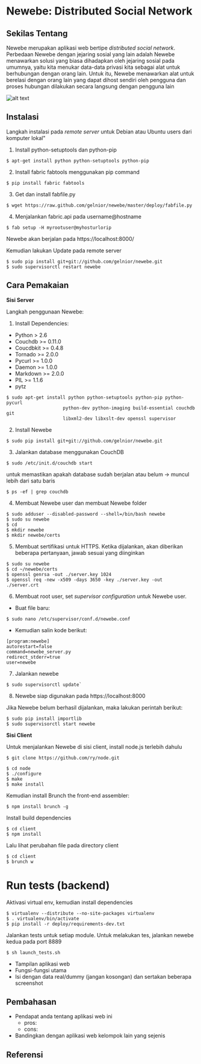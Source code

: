 # Newebe: Distributed Social Network

## Sekilas Tentang

Newebe merupakan aplikasi web bertipe *distributed social network*. Perbedaan Newebe dengan jejaring sosial yang lain adalah Newebe menawarkan solusi yang biasa dihadapkan oleh jejaring sosial pada umumnya, yaitu kita menukar data-data privasi kita sebagai alat untuk berhubungan dengan orang lain. Untuk itu, Newebe menawarkan alat untuk berelasi dengan orang lain yang dapat dihost sendiri oleh pengguna dan proses hubungan dilakukan secara langsung dengan pengguna lain

![alt text](https://camo.githubusercontent.com/56872c8d40995c85182c65122987aee1ed71d96f/687474703a2f2f67656c6e696f722e66696c65732e776f726470726573732e636f6d2f323031302f31322f6e6574776f726b2e676966)

## Instalasi

Langkah instalasi pada *remote server* untuk Debian atau Ubuntu users dari komputer lokal"

1. Install python-setuptools dan python-pip
```
$ apt-get install python python-setuptools python-pip
```
2. Install fabric fabtools menggunakan pip command 
```
$ pip install fabric fabtools
```

3. Get dan install fabfile.py
```
$ wget https://raw.github.com/gelnior/newebe/master/deploy/fabfile.py
```

4. Menjalankan fabric.api pada username@hostname
```
$ fab setup -H myrootuser@myhosturlorip
```
Newebe akan berjalan pada https://localhost:8000/

Kemudian lakukan Update pada remote server
```
$ sudo pip install git+git://github.com/gelnior/newebe.git
$ sudo supervisorctl restart newebe 
```

## Cara Pemakaian

**Sisi Server**

Langkah penggunaan Newebe:

1. Install Dependencies:
* Python > 2.6
* Couchdb >= 0.11.0
* Coucdbkit >= 0.4.8
* Tornado >= 2.0.0
* Pycurl >= 1.0.0
* Daemon >= 1.0.0
* Markdown >= 2.0.0
* PIL >= 1.1.6
* pytz

```
$ sudo apt-get install python python-setuptools python-pip python-pycurl 
                     python-dev python-imaging build-essential couchdb git
                     libxml2-dev libxslt-dev openssl supervisor
```

2. Install Newebe
```
$ sudo pip install git+git://github.com/gelnior/newebe.git
```

3. Jalankan database menggunakan CouchDB
```
$ sudo /etc/init.d/couchdb start
```
untuk memastikan apakah database sudah berjalan atau belum -> muncul lebih dari satu baris
```
$ ps -ef | grep couchdb
```

4. Membuat Newebe user dan membuat Newebe folder
```
$ sudo adduser --disabled-password --shell=/bin/bash newebe
$ sudo su newebe
$ cd
$ mkdir newebe
$ mkdir newebe/certs
```

5. Membuat sertifikasi untuk HTTPS. Ketika dijalankan, akan diberikan beberapa pertanyaan, jawab sesuai yang diinginkan
```
$ sudo su newebe
$ cd ~/newebe/certs
$ openssl genrsa -out ./server.key 1024
$ openssl req -new -x509 -days 3650 -key ./server.key -out ./server.crt
```
6. Membuat root user, set *supervisor configuration* untuk Newebe user.

*  Buat file baru:
```
$ sudo nano /etc/supervisor/conf.d/newebe.conf
```

*  Kemudian salin kode berikut:
```
[program:newebe]
autorestart=false
command=newebe_server.py
redirect_stderr=true
user=newebe
```

7. Jalankan newebe
```
$ sudo supervisorctl update`
```

8. Newebe siap digunakan pada https://localhost:8000

Jika Newebe belum berhasil dijalankan, maka lakukan perintah berikut:
```
$ sudo pip install importlib
$ sudo supervisorctl start newebe
```

**Sisi Client**

Untuk menjalankan Newebe di sisi client, install node.js terlebih dahulu
```
$ git clone https://github.com/ry/node.git
```
```
$ cd node
$ ./configure
$ make
$ make install
```
Kemudian install Brunch the front-end assembler:
```
$ npm install brunch -g
```
Install build dependencies
```
$ cd client
$ npm install
```
Lalu lihat perubahan file pada directory client
```
$ cd client
$ brunch w
```

Run tests (backend)
===================
Aktivasi virtual env, kemudian install dependencies
``` 
$ virtualenv --distribute --no-site-packages virtualenv
$ . virtualenv/bin/activate
$ pip install -r deploy/requirements-dev.txt
```
Jalankan tests untuk setiap module. Untuk melakukan tes, jalankan newebe kedua pada port 8889
```
$ sh launch_tests.sh
```

- Tampilan aplikasi web
- Fungsi-fungsi utama
- Isi dengan data real/dummy (jangan kosongan) dan sertakan beberapa screenshot


## Pembahasan

- Pendapat anda tentang aplikasi web ini
	- pros:
	- cons:
- Bandingkan dengan aplikasi web kelompok lain yang sejenis


## Referensi

